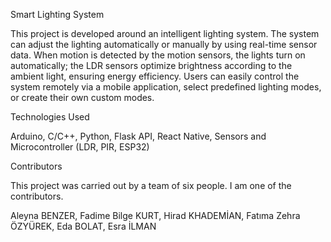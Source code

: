 Smart Lighting System

This project is developed around an intelligent lighting system. 
The system can adjust the lighting automatically or manually by using real-time sensor data. 
When motion is detected by the motion sensors, the lights turn on automatically; 
the LDR sensors optimize brightness according to the ambient light, ensuring energy efficiency. 
Users can easily control the system remotely via a mobile application, 
select predefined lighting modes, or create their own custom modes.

Technologies Used

Arduino,
 C/C++,
 Python,
 Flask API,
 React Native,
 Sensors and Microcontroller (LDR, PIR, ESP32)


Contributors

This project was carried out by a team of six people. I am one of the contributors.

Aleyna BENZER,
 Fadime Bilge KURT,
 Hirad KHADEMİAN,
 Fatıma Zehra ÖZYÜREK,
 Eda BOLAT,
 Esra İLMAN
